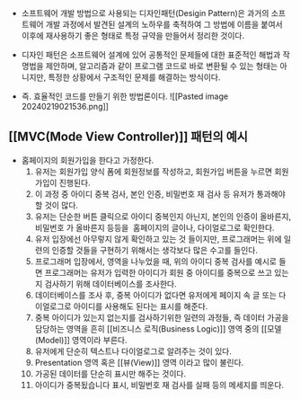- 소프트웨어 개발 방법으로 사용되는 디자인패턴(Desigin Pattern)은 과거의 소프트웨어 개발 과정에서 발견된 설계의 노하우를 축적하여 그 방법에 이름을 붙여서 이후에 재사용하기 좋은 형태로 특정 규약을 만들어서 정리한 것이다.

- 디자인 패턴은 소프트웨어 설계에 있어 공통적인 문제들에 대한 표준적인 해법과 작명법을 제안하며, 알고리즘과 같이 프로그램 코드로 바로 변환될 수 있는 형태는 아니지만, 특정한 상황에서 구조적인 문제를 해결하는 방식이다. 

- 즉. 효율적인 코드를 만들기 위한 방법론이다.
 ![[Pasted image 20240219021536.png]]


## [[MVC(Mode View Controller)]] 패턴의 예시

- 홈페이지의 회원가입을 한다고 가정한다.
	1. 유저는 회원가입 양식 폼에 회원정보를 작성하고, 회원가입 버튼을 누르면 회원가입이 진행된다. 
	2. 이 과정 중 아이디 중복 검사, 본인 인증, 비밀번호 재 검사 등 유저가 통과해야 할 것이 많다. 
	3. 유저는 단순한 버튼 클릭으로 아이디 중복인지 아닌지, 본인의 인증이 올바른지, 비밀번호 가 올바른지 등등을  홈페이지의 글이나, 다이얼로그로 확인한다.
	4. 유저 입장에선 아무렇지 않게 확인하고 있는 것 들이지만, 프로그래머는 위에 일련의 인증할 것들을 구현하기 위해서는 생각보다 많은 수고를 들인다.  
	5. 프로그래머 입장에서, 영역을 나누었을 때, 위의 아이디 중복 검사를 예시로 들면 프로그래머는 유저가 입력한 아이디가 회원 중 아이디를 중복으로 쓰고 있는지 검사하기 위해 데이터베이스를 조사한다.
	6. 데이터베이스를 조사 후, 중복 아이디가 없다면 유저에게 페이지 속 글 또는 다이얼로그로 아이디를 사용해도 된다는 표시를 해준다.
	7. 중복 아이디가 있는지 없는지를 검사하기위한 일련의 과정들, 즉 데이터 가공을 담당하는 영역을 흔히 [[비즈니스 로직(Business Logic)]] 영역 중의 [[모델(Model)]] 영역이라 부른다.
	8. 유저에게 단순히 텍스트나 다이얼로그로 알려주는 것이 있다.
	9. Presentation 영역 혹은 [[뷰(View)]] 영역 이라고 많이 불린다.
	10. 가공된 데이터를 단순히 표시만 해주는 것이다.
	11. 아이디가 중복됬습니다 표시, 비밀번호 재 검사를 실패 등의 메세지를 띄운다.
